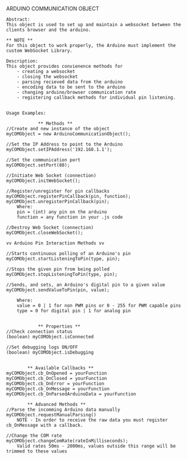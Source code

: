ARDUINO COMMUNICATION OBJECT  

    Abstract:
    This object is used to set up and maintain a websocket between the clients browser and the arduino.

    ** NOTE ** 
    For this object to work properly, the Arduino must implement the custom WebSocket Library.

    Description:
    This object provides convienence methods for
        - creating a websocket
        - closing the websocket
        - parsing recieved data from the arduino
        - encoding data to be sent to the arduino 
        - changing arduino/browser communication rate
        - registering callback methods for individual pin listening.


    Usage Examples:

                ** Methods **
    //Create and new instance of the object
    myCOMObject = new ArduinoCommunicationObject();

    //Set the IP Address to point to the Arduino
    myCOMObject.setIPAddress('192.168.1.1');

    //Set the communication port
    myCOMObject.setPort(80);

    //Initiate Web Socket (connection)
    myCOMObject.initWebSocket();

    //Register/unregister for pin callbacks
    myCOMObject.registerPinCallback(pin, function);
    myCOMObject.unregisterPinCallback(pin);
        Where:
        pin = (int) any pin on the arduino
        function = any function in your .js code

    //Destroy Web Socket (connection)
    myCOMObject.closeWebSocket();

    vv Arduino Pin Interaction Methods vv

    //Starts continuous polling of an Arduino's pin
    myCOMObject.startListeningToPin(type, pin);
    
    //Stops the given pin from being polled
    myCOMObject.stopListeningToPin(type, pin);

    //Sends, and sets, an Arduino's digital pin to a given value
    myCOMObject.sendValueToPin(pin, value);

        Where:
        value = 0 | 1 for non PWM pins or 0 - 255 for PWM capable pins
        type = 0 for digital pin | 1 for analog pin


                ** Properties **
    //Check connection status
    (boolean) myCOMObject.isConnected

    //Set debugging logs ON/OFF
    (boolean) myCOMObject.isDebugging


            ** Available Callbacks **
    myCOMObject.cb_OnOpened = yourFunction
    myCOMObject.cb_OnClosed = yourFunction
    myCOMObject.cb_OnError = yourFunction
    myCOMObject.cb_OnMessage = yourFunction
    myCOMObject.cb_OnParsedArduinoData = yourFunction

            ** Advanced Methods **
    //Parse the incomming Arduino data manually
    myCOMObject.requestManualParsing()
        NOTE - In order to receive the raw data you must register cb_OnMessage with a callback.

    //Change the COM rate 
    myCOMObject.changeComRate(rateInMilliseconds);
        Valid rates 50ms - 2000ms, values outside this range will be trimmed to these values
